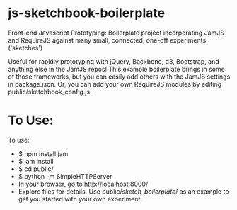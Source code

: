 js-sketchbook-boilerplate
=========================

Front-end Javascript Prototyping: Boilerplate project incorporating JamJS and RequireJS against many small, connected, one-off experiments ('sketches')

Useful for rapidly prototyping with jQuery, Backbone, d3, Bootstrap, and anything else in the JamJS repos!  This example boilerplate brings in some of those frameworks, but you can easily add others with the JamJS settings in package.json.  Or, you can add your own RequireJS modules by editing public/sketchbook_config.js.

# To Use:
To use: 
* $ npm install jam
* $ jam install
* $ cd public/
* $ python -m SimpleHTTPServer
* In your browser, go to http://localhost:8000/
* Explore files for details.  Use public/_sketch_boilerplate_/ as an example to get you started with your own experiment.
